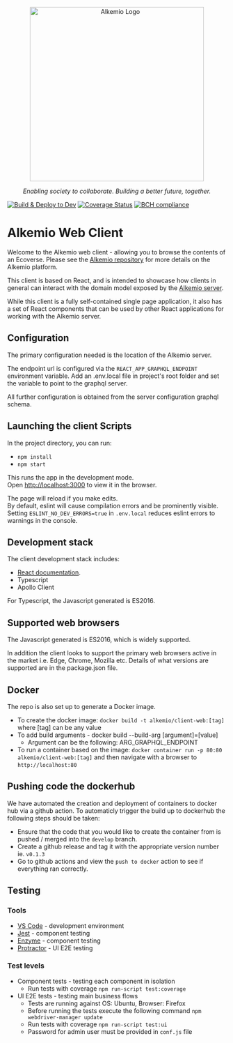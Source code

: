 <p align="center">
  <a href="http://alkem.io/" target="blank"><img src="https://alkem.io/uploads/logos/alkemio-logo.svg" width="400" alt="Alkemio Logo" /></a>
</p>
<p align="center"><i>Enabling society to collaborate. Building a better future, together.</i></p>

[![Build & Deploy to Dev](https://github.com/alkem-io/client-web/actions/workflows/build-deploy-k8s-dev-azure.yml/badge.svg)](https://github.com/alkem-io/client-web/actions/workflows/build-deploy-k8s-dev-azure.yml)
[![Coverage Status](https://coveralls.io/repos/github/alkem-io/client-web/badge.svg?branch=develop)](https://coveralls.io/github/alkem-io/client-web?branch=develop)
[![BCH compliance](https://bettercodehub.com/edge/badge/alkem-io/client-web?branch=develop)](https://bettercodehub.com/)

# Alkemio Web Client

Welcome to the Alkemio web client - allowing you to browse the contents of an Ecoverse. Please see the [Alkemio repository](../alkemio) for more details on the Alkemio platform.

This client is based on React, and is intended to showcase how clients in general can interact with the domain model exposed by the [Alkemio server](../server).

While this client is a fully self-contained single page application, it also has a set of React components that can be used by other React applications for working with the Alkemio server.

## Configuration

The primary configuration needed is the location of the Alkemio server.

The endpoint url is configured via the `REACT_APP_GRAPHQL_ENDPOINT` environment variable. Add an .env.local file in project's root folder and set the variable to point to the graphql server.

All further configuration is obtained from the server configuration graphql schema.

## Launching the client Scripts

In the project directory, you can run:

- `npm install`
- `npm start`

This runs the app in the development mode.<br />
Open [http://localhost:3000](http://localhost:3000) to view it in the browser.

The page will reload if you make edits.<br />
By default, eslint will cause compilation errors and be prominently visible.
Setting `ESLINT_NO_DEV_ERRORS=true` in `.env.local` reduces eslint errors to warnings in the console.

## Development stack

The client development stack includes:

- [React documentation](https://reactjs.org/).
- Typescript
- Apollo Client

For Typescript, the Javascript generated is ES2016.

## Supported web browsers

The Javascript generated is ES2016, which is widely supported.

In addition the client looks to support the primary web browsers active in the market i.e. Edge, Chrome, Mozilla etc. Details of what versions are supported are in the package.json file.

## Docker

The repo is also set up to generate a Docker image.

- To create the docker image: `docker build -t alkemio/client-web:[tag]` where [tag] can be any value
- To add build arguments - docker build --build-arg [argument]=[value]
  - Argument can be the following: ARG_GRAPHQL_ENDPOINT
- To run a container based on the image: `docker container run -p 80:80 alkemio/client-web:[tag]` and then navigate with a browser to `http://localhost:80`

## Pushing code the dockerhub

We have automated the creation and deployment of containers to docker hub via a github action. To automaticly trigger the build up to dockerhub the following steps should be taken:

- Ensure that the code that you would like to create the container from is pushed / merged into the `develop` branch.
- Create a github release and tag it with the appropriate version number ie. `v0.1.3`
- Go to github actions and view the `push to docker` action to see if everything ran correctly.

## Testing

### Tools

- [VS Code](https://code.visualstudio.com/) - development environment
- [Jest](https://jestjs.io/) - component testing
- [Enzyme](https://enzymejs.github.io/enzyme/) - component testing
- [Protractor](https://www.protractortest.org/#/) - UI E2E testing

### Test levels

- Component tests - testing each component in isolation
  - Run tests with coverage `npm run-script test:coverage`
- UI E2E tests - testing main business flows
  - Tests are running against OS: Ubuntu, Browser: Firefox
  - Before running the tests execute the following command `npm webdriver-manager update`
  - Run tests with coverage `npm run-script test:ui`
  - Password for admin user must be provided in `conf.js` file
